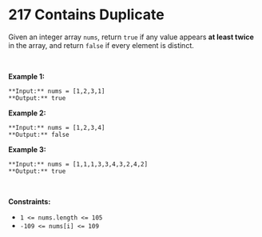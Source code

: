 # 217 Contains Duplicate

Given an integer array `nums`, return `true` if any value appears **at least twice** in the array, and return `false` if every element is distinct.


 


**Example 1:**



```
**Input:** nums = [1,2,3,1]
**Output:** true

```
**Example 2:**



```
**Input:** nums = [1,2,3,4]
**Output:** false

```
**Example 3:**



```
**Input:** nums = [1,1,1,3,3,4,3,2,4,2]
**Output:** true

```

 


**Constraints:**


* `1 <= nums.length <= 105`
* `-109 <= nums[i] <= 109`


